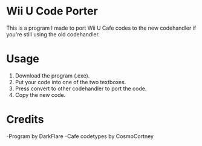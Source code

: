 # Wii U Code Porter
This is a program I made to port Wii U Cafe codes to the new codehandler if you're still using the old codehandler.

# Usage
1. Download the program (.exe).
2. Put your code into one of the two textboxes.
3. Press convert to other codehandler to port the code.
4. Copy the new code.

# Credits
-Program by DarkFlare
-Cafe codetypes by CosmoCortney
